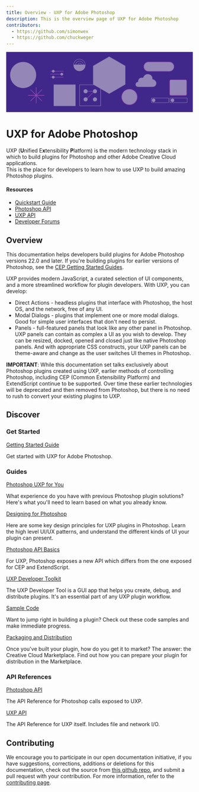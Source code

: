 ```yaml
---
title: Overview - UXP for Adobe Photoshop
description: This is the overview page of UXP for Adobe Photoshop
contributors:
  - https://github.com/simonwex
  - https://github.com/chuckweger
---
```


<Hero slots="image, heading, text" background="rgb(64, 34, 138)"/>

![Hero image](./illustration.png) 

# UXP for Adobe Photoshop 

UXP (**U**nified E**x**tensibility **P**latform) is the modern technology stack in which to build plugins for Photoshop and other Adobe Creative Cloud applications.<br/>This is the place for developers to learn how to use UXP to build amazing Photoshop plugins.

<Resources slots="heading, links"/>

#### Resources

* [Quickstart Guide](guides/)
* [Photoshop API](ps_reference/)
* [UXP API](uxp/reference-js/)
* [Developer Forums](#)

## Overview

This documentation helps developers build plugins for Adobe Photoshop versions 22.0 and later. If you're building plugins for earlier versions of Photoshop, see the [CEP Getting Started Guides](https://github.com/Adobe-CEP/Getting-Started-guides).

UXP provides modern JavaScript, a curated selection of UI components, and a more streamlined workflow for plugin developers. With UXP, you can develop:

- Direct Actions - headless plugins that interface with Photoshop, the host OS, and the network, free of any UI.
- Modal Dialogs - plugins that implement one or more modal dialogs. Good for simple user interfaces that don't need to persist.
- Panels - full-featured panels that look like any other panel in Photoshop. UXP panels can contain as complex a UI as you wish to develop. They can be resized, docked, opened and closed just like native Photoshop panels. And with appropriate CSS constructs, your UXP panels can be theme-aware and change as the user switches UI themes in Photoshop.

<InlineAlert variant="info" slots="text"/>

**IMPORTANT**:
While this documentation set talks exclusively about Photoshop plugins created using UXP, earlier methods of controlling Photoshop, including CEP (Common Extensibility Platform) and ExtendScript continue to be supported. Over time these earlier technologies will be deprecated and then removed from Photoshop, but there is no need to rush to convert your existing plugins to UXP.


## Discover 

<DiscoverBlock width="100%" slots="heading, link, text"/>

### Get Started

[Getting Started Guide](guides/)
    
Get started with UXP for Adobe Photoshop.

<DiscoverBlock slots="heading, link, text"/> 

### Guides

[Photoshop UXP for You](guides/uxp_for_you/) 

What experience do you have with previous Photoshop plugin solutions? Here's what you'll need to learn based on what you already know.

<DiscoverBlock slots="link, text"/>

[Designing for Photoshop](/design)

Here are some key design principles for UXP plugins in Photoshop. Learn the high level UI/UX patterns, and understand the different kinds of UI your plugin can present.

<DiscoverBlock slots="link, text"/>

[Photoshop API Basics](guides/ps_basics/)

For UXP, Photoshop exposes a new API which differs from the one exposed for CEP and ExtendScript.   

<DiscoverBlock slots="link, text"/>

[UXP Developer Toolkit](guides/uxp-developer-tool/)

The UXP Developer Tool is a GUI app that helps you create, debug, and distribute plugins. It's an essential part of any UXP plugin workflow.

<DiscoverBlock slots="link, text"/>

[Sample Code](code_samples/)

Want to jump right in building a plugin? Check out these code samples and make immediate progress.

<DiscoverBlock slots="link, text"/>

[Packaging and Distribution](guides/distribution/)

Once you've built your plugin, how do you get it to market? The answer: the Creative Cloud Marketplace. Find out how you can prepare your plugin for distribution in the Marketplace.

<DiscoverBlock width="100%" slots="heading, link, text"/>

### API References

[Photoshop API](ps_reference/)

The API Reference for Photoshop calls exposed to UXP.

[UXP API](uxp/reference-js/)

The API Reference for UXP itself. Includes file and network I/O.

## Contributing 

We encourage you to participate in our open documentation initiative, if you have suggestions, corrections, additions 
or deletions for this documentation, check out the source from [this github repo](https://github.com/AdobeDocs/uxp-photoshop), and submit a pull 
request with your contribution. For more information, refer to the [contributing page](support/contribute/).